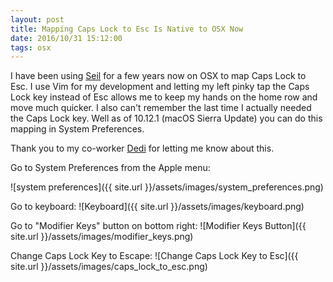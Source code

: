 ```yaml
---
layout: post
title: Mapping Caps Lock to Esc Is Native to OSX Now
date: 2016/10/31 15:12:00
tags: osx
---
```


I have been using [Seil](https://pqrs.org/osx/karabiner/seil.html.en) for a few years now on OSX to map Caps Lock to Esc.  I use Vim for my development and letting my left pinky tap the Caps Lock key instead of Esc allows me to keep my hands on the home row and move much quicker.  I also can't remember the last time I actually needed the Caps Lock key.  Well as of 10.12.1 (macOS Sierra Update) you can do this mapping in System Preferences.

Thank you to my co-worker [Dedi](https://twitter.com/kweerious) for letting me know about this.

Go to System Preferences from the Apple menu:

![system preferences]({{ site.url }}/assets/images/system_preferences.png)

Go to keyboard:
![Keyboard]({{ site.url }}/assets/images/keyboard.png)


Go to "Modifier Keys" button on bottom right:
![Modifier Keys Button]({{ site.url }}/assets/images/modifier_keys.png)


Change Caps Lock Key to Escape:
![Change Caps Lock Key to Esc]({{ site.url }}/assets/images/caps_lock_to_esc.png)

